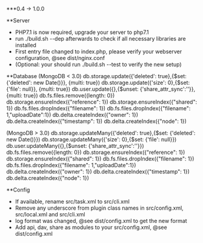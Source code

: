 ***0.4 -> 1.0.0

**Server
* PHP7.1 is now required, upgrade your server to php7.1
* run ./build.sh --dep afterwards to check if all necessary libraries are installed
* First entry file changed to index.php, please verify your webserver configuration, @see dist/nginx.conf
* (Optional: your should run ./build.sh --test to verify the new setup)


**Database
(MongoDB < 3.0)
 db.storage.update({'deleted': true},{$set: {'deleted': new Date()}}, {multi: true})
 db.storage.update({'size': 0},{$set: {'file': null}}, {multi: true})
 db.user.update({},{$unset: {'share_attr_sync':''}}, {multi: true})
 db.fs.files.remove({length: 0})
 db.storage.ensureIndex({"reference": 1})
 db.storage.ensureIndex({"shared": 1})
 db.fs.files.dropIndex({"filename": 1})
 db.fs.files.dropIndex({"filename": 1,"uploadDate":1})
 db.delta.createIndex({"owner": 1})
 db.delta.createIndex({"timestamp": 1})
 db.delta.createIndex({"node": 1})


(MongoDB > 3.0)
 db.storage.updateMany({'deleted': true},{$set: {'deleted': new Date()}})
 db.storage.updateMany({'size': 0},{$set: {'file': null}})
 db.user.updateMany({},{$unset: {'share_attr_sync':''}})
 db.fs.files.remove({length: 0})
 db.storage.ensureIndex({"reference": 1})
 db.storage.ensureIndex({"shared": 1})
 db.fs.files.dropIndex({"filename": 1})
 db.fs.files.dropIndex({"filename": 1,"uploadDate":1})
 db.delta.createIndex({"owner": 1})
 db.delta.createIndex({"timestamp": 1})
 db.delta.createIndex({"node": 1})



**Config
* If available, rename src/task.xml to src/cli.xml
* Remove any underscore from plugin class names in src/config.xml, src/local.xml and src/cli.xml
* log format was changed, @see dist/config.xml to get the new format
* Add api, dav, share as modules to your src/config.xml, @see dist/config.xml
